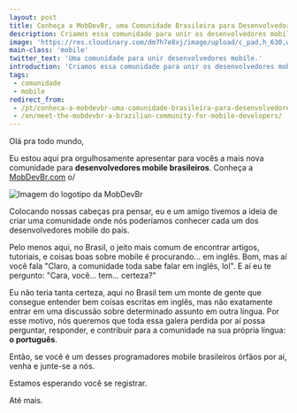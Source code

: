 ```yaml
---
layout: post
title: Conheça a MobDevBr, uma Comunidade Brasileira para Desenvolvedores Mobile
description: Criamos essa comunidade para unir os desenvolvedores mobile.
image: 'https://res.cloudinary.com/dm7h7e8xj/image/upload/c_pad,h_630,w_1200/v1501172684/big-mobdevbr-logo_zpsf3jnvdqb_adzj9j.png'
main-class: 'mobile'
twitter_text: 'Uma comunidade para unir desenvolvedores mobile.'
introduction: 'Criamos essa comunidade para unir os desenvolvedores mobile.'
tags:
 - comunidade
 - mobile
redirect_from:
 - /pt/conheca-a-mobdevbr-uma-comunidade-brasileira-para-desenvolvedores-mobile/
 - /en/meet-the-mobdevbr-a-brazilian-community-for-mobile-developers/
---
```


Olá pra todo mundo,

Eu estou aqui pra orgulhosamente apresentar para vocês a mais nova comunidade para **desenvolvedores mobile brasileiros**. Conheça a <a href="http://www.mobdevbr.com/" target="_blank">MobDevBr.com</a> o/

![Imagem do logotipo da MobDevBr](http://i1310.photobucket.com/albums/s647/rossener/big-mobdevbr-logo_zpsf3jnvdqb.png)

Colocando nossas cabeças pra pensar, eu e um amigo tivemos a ideia de criar uma comunidade onde nós poderíamos conhecer cada um dos desenvolvedores mobile do país.

Pelo menos aqui, no Brasil, o jeito mais comum de encontrar artigos, tutoriais, e coisas boas sobre mobile é procurando... em inglês. Bom, mas aí você fala "Claro, a comunidade toda sabe falar em inglês, lol". E aí eu te pergunto: "Cara, você... tem... certeza?"

Eu não teria tanta certeza, aqui no Brasil tem um monte de gente que consegue entender bem coisas escritas em inglês, mas não exatamente entrar em uma discussão sobre determinado assunto em outra língua. Por esse motivo, nós queremos que toda essa galera perdida por aí possa perguntar, responder, e contribuir para a comunidade na sua própria língua: **o português**.

Então, se você é um desses programadores mobile brasileiros órfãos por aí, venha e junte-se a nós.

Estamos esperando você se registrar.

Até mais.

